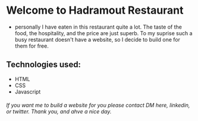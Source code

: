 # Welcome to Hadramout Restaurant

* personally I have eaten in this restaurant quite a lot. The taste of the food, the hospitality, and the price are just superb. To my suprise such a busy restaurant doesn't have a website, so I decide to build one for them for free. 

## Technologies used: 

- HTML
- CSS 
- Javascript

###### If you want me to build a website for you please contact DM here, linkedin, or twitter. Thank you, and ahve a nice day. 